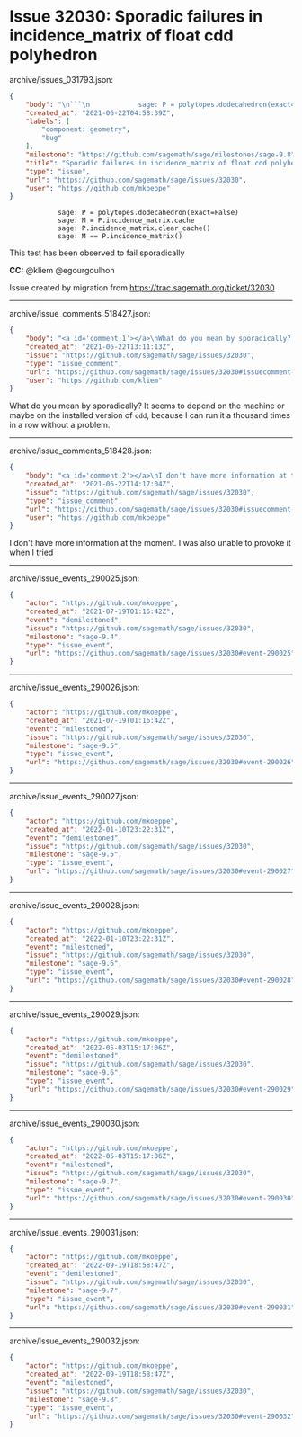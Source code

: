 # Issue 32030: Sporadic failures in incidence_matrix of float cdd polyhedron

archive/issues_031793.json:
```json
{
    "body": "\n```\n            sage: P = polytopes.dodecahedron(exact=False)\n            sage: M = P.incidence_matrix.cache\n            sage: P.incidence_matrix.clear_cache()\n            sage: M == P.incidence_matrix()\n```\nThis test has been observed to fail sporadically\n\n\n**CC:**  @kliem @egourgoulhon\n\nIssue created by migration from https://trac.sagemath.org/ticket/32030\n\n",
    "created_at": "2021-06-22T04:58:39Z",
    "labels": [
        "component: geometry",
        "bug"
    ],
    "milestone": "https://github.com/sagemath/sage/milestones/sage-9.8",
    "title": "Sporadic failures in incidence_matrix of float cdd polyhedron",
    "type": "issue",
    "url": "https://github.com/sagemath/sage/issues/32030",
    "user": "https://github.com/mkoeppe"
}
```

```
            sage: P = polytopes.dodecahedron(exact=False)
            sage: M = P.incidence_matrix.cache
            sage: P.incidence_matrix.clear_cache()
            sage: M == P.incidence_matrix()
```
This test has been observed to fail sporadically


**CC:**  @kliem @egourgoulhon

Issue created by migration from https://trac.sagemath.org/ticket/32030





---

archive/issue_comments_518427.json:
```json
{
    "body": "<a id='comment:1'></a>\nWhat do you mean by sporadically? It seems to depend on the machine or maybe on the installed version of `cdd`, because I can run it a thousand times in a row without a problem.",
    "created_at": "2021-06-22T13:11:13Z",
    "issue": "https://github.com/sagemath/sage/issues/32030",
    "type": "issue_comment",
    "url": "https://github.com/sagemath/sage/issues/32030#issuecomment-518427",
    "user": "https://github.com/kliem"
}
```

<a id='comment:1'></a>
What do you mean by sporadically? It seems to depend on the machine or maybe on the installed version of `cdd`, because I can run it a thousand times in a row without a problem.



---

archive/issue_comments_518428.json:
```json
{
    "body": "<a id='comment:2'></a>\nI don't have more information at the moment. I was also unable to provoke it when I tried",
    "created_at": "2021-06-22T14:17:04Z",
    "issue": "https://github.com/sagemath/sage/issues/32030",
    "type": "issue_comment",
    "url": "https://github.com/sagemath/sage/issues/32030#issuecomment-518428",
    "user": "https://github.com/mkoeppe"
}
```

<a id='comment:2'></a>
I don't have more information at the moment. I was also unable to provoke it when I tried



---

archive/issue_events_290025.json:
```json
{
    "actor": "https://github.com/mkoeppe",
    "created_at": "2021-07-19T01:16:42Z",
    "event": "demilestoned",
    "issue": "https://github.com/sagemath/sage/issues/32030",
    "milestone": "sage-9.4",
    "type": "issue_event",
    "url": "https://github.com/sagemath/sage/issues/32030#event-290025"
}
```



---

archive/issue_events_290026.json:
```json
{
    "actor": "https://github.com/mkoeppe",
    "created_at": "2021-07-19T01:16:42Z",
    "event": "milestoned",
    "issue": "https://github.com/sagemath/sage/issues/32030",
    "milestone": "sage-9.5",
    "type": "issue_event",
    "url": "https://github.com/sagemath/sage/issues/32030#event-290026"
}
```



---

archive/issue_events_290027.json:
```json
{
    "actor": "https://github.com/mkoeppe",
    "created_at": "2022-01-10T23:22:31Z",
    "event": "demilestoned",
    "issue": "https://github.com/sagemath/sage/issues/32030",
    "milestone": "sage-9.5",
    "type": "issue_event",
    "url": "https://github.com/sagemath/sage/issues/32030#event-290027"
}
```



---

archive/issue_events_290028.json:
```json
{
    "actor": "https://github.com/mkoeppe",
    "created_at": "2022-01-10T23:22:31Z",
    "event": "milestoned",
    "issue": "https://github.com/sagemath/sage/issues/32030",
    "milestone": "sage-9.6",
    "type": "issue_event",
    "url": "https://github.com/sagemath/sage/issues/32030#event-290028"
}
```



---

archive/issue_events_290029.json:
```json
{
    "actor": "https://github.com/mkoeppe",
    "created_at": "2022-05-03T15:17:06Z",
    "event": "demilestoned",
    "issue": "https://github.com/sagemath/sage/issues/32030",
    "milestone": "sage-9.6",
    "type": "issue_event",
    "url": "https://github.com/sagemath/sage/issues/32030#event-290029"
}
```



---

archive/issue_events_290030.json:
```json
{
    "actor": "https://github.com/mkoeppe",
    "created_at": "2022-05-03T15:17:06Z",
    "event": "milestoned",
    "issue": "https://github.com/sagemath/sage/issues/32030",
    "milestone": "sage-9.7",
    "type": "issue_event",
    "url": "https://github.com/sagemath/sage/issues/32030#event-290030"
}
```



---

archive/issue_events_290031.json:
```json
{
    "actor": "https://github.com/mkoeppe",
    "created_at": "2022-09-19T18:58:47Z",
    "event": "demilestoned",
    "issue": "https://github.com/sagemath/sage/issues/32030",
    "milestone": "sage-9.7",
    "type": "issue_event",
    "url": "https://github.com/sagemath/sage/issues/32030#event-290031"
}
```



---

archive/issue_events_290032.json:
```json
{
    "actor": "https://github.com/mkoeppe",
    "created_at": "2022-09-19T18:58:47Z",
    "event": "milestoned",
    "issue": "https://github.com/sagemath/sage/issues/32030",
    "milestone": "sage-9.8",
    "type": "issue_event",
    "url": "https://github.com/sagemath/sage/issues/32030#event-290032"
}
```
